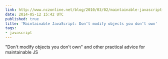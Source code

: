 ```yaml
---
link: http://www.nczonline.net/blog/2010/03/02/maintainable-javascript-dont-modify-objects-you-down-own/
date: 2014-05-12 15:42 UTC
published: true
title: 'Maintainable JavaScript: Don’t modify objects you don’t own'
tags:
- javascript
---
```


"Don't modify objects you don't own" and other practical advice for maintainable JS
